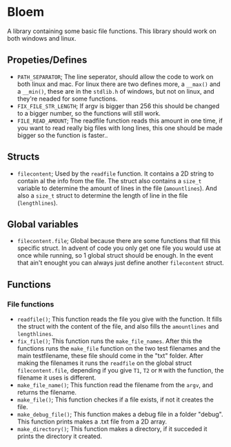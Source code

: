 # Bloem

A library containing some basic file functions. This library should work on both windows and linux.

## Propeties/Defines

-   `PATH_SEPARATOR`; The line seperator, should allow the code to work on both linux and mac.
For linux there are two defines more, a `__max()` and a `__min()`, these are in the `stdlib.h` of windows, but not on linux, and they're neaded for some functions.
-   `FIX_FILE_STR_LENGTH`; If argv is bigger than 256 this should be changed to a bigger number, so the functions will still work.
-    `FILE_READ_AMOUNT`; The readfile function reads this amount in one time, if you want to read really big files with long lines, this one should be made bigger so the function is faster..

## Structs

-   `filecontent`; Used by the `readfile` function. It contains a 2D string to contain al the info from the file. The struct also contains a `size_t` variable to determine the amount of lines in the file (`amountlines`). And also a `size_t` struct to determine the length of line in the file (`lengthlines`).

## Global variables

-   `filecontent.file`; Global because there are some functions that fill this specific struct. In advent of code you only get one file you would use at once while running, so 1 global struct should be enough. In the event that ain't enought you can always just define another `filecontent` struct.

## Functions

### File functions

-   `readfile()`; This function reads the file you give with the function. It fills the struct with the content of the file, and also fills the `amountlines` and `lengthlines`.
-   `fix_file()`; This function runs the `make_file_names`. After this the functions runs the `make_file` function on the two test filenames and the main testfilename, these file should come in the "txt" folder. After making the filenames it runs the `readfile` on the global struct `filecontent.file`, depending if you give `T1`, `T2` or `M` with the function, the filename it uses is different.
-   `make_file_name()`; This function read the filename from the `argv`, and returns the filename.
-   `make_file()`; This function checkes if a file exists, if not it creates the file.
-   `make_debug_file()`; This function makes a debug file in a folder "debug". This function prints makes a .txt file from a 2D array.
-   `make_directory()`; This function makes a directory, if it succeded it prints the directory it created.



<!-- Thanks you "JTnadrooi". For your help with reviewing and improving this file -->